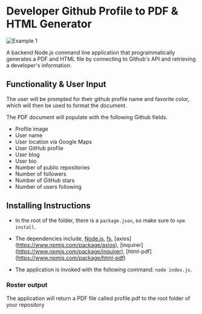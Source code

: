 # Developer Github Profile to PDF & HTML Generator

![Example 1](./profile-generator-demo.gif) 

A backend Node.js command line application that programmatically generates a PDF and HTML file by connecting to Github's API and retrieving a developer's information. 

## Functionality & User Input

The user will be prompted for their github profile name and favorite color, which will then be used to format the document. 

The PDF document will populate with the following Github fields. 

* Profile image
* User name
* User location via Google Maps
* User GitHub profile
* User blog
* User bio
* Number of public repositories
* Number of followers
* Number of GitHub stars
* Number of users following

## Installing Instructions

* In the root of the folder, there is a `package.json`, so make sure to `npm install`.

* The dependencies include, [Node.js](https://nodejs.org/en/), [fs](https://nodejs.dev/the-nodejs-fs-module), [axios] (https://www.npmjs.com/package/axios), [inquirer] (https://www.npmjs.com/package/inquirer), [html-pdf] (https://www.npmjs.com/package/html-pdf)

* The application is invoked with the following command: `node index.js`.

### Roster output

The application will return a PDF file called profile.pdf to the root folder of your repository